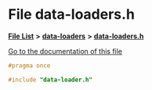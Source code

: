 

# File data-loaders.h

[**File List**](files.md) **>** [**data-loaders**](dir_83fc80326b80dce73692b3bd70d110c8.md) **>** [**data-loaders.h**](data-loaders_8h.md)

[Go to the documentation of this file](data-loaders_8h.md)


```C++
#pragma once

#include "data-loader.h"
```


